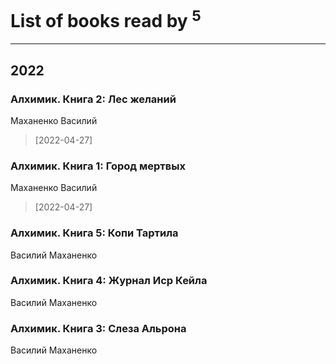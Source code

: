 # List of books read by [](https://plus.google.com/u/0/101923253879668330026/)<sup>5</sup>
---

## 2022

### Алхимик. Книга 2: Лес желаний
Маханенко Василий
> [2022-04-27] 


### Алхимик. Книга 1: Город мертвых
Маханенко Василий
> [2022-04-27] 


### Алхимик. Книга 5: Копи Тартила
Василий Маханенко


### Алхимик. Книга 4: Журнал Иср Кейла
Василий Маханенко


### Алхимик. Книга 3: Слеза Альрона
Василий Маханенко



